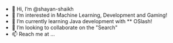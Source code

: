 - 👋 Hi, I’m @shayan-shaikh
- 👀 I’m interested in Machine Learning, Development and Gaming!
- 🌱 I’m currently learning Java development with ** OSlash!
- 💞️ I’m looking to collaborate on the "Search"
- 📫 Reach me at ...

<!---
shayan-shaikh/shayan-shaikh is a ✨ special ✨ repository because its `README.md` (this file) appears on your GitHub profile.
You can click the Preview link to take a look at your changes.
--->
